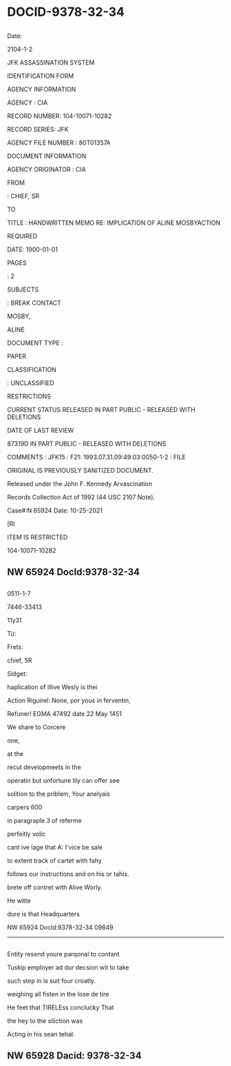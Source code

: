 # DOCID-9378-32-34

##
Date:

2104-1-2

JFK ASSASSINATION SYSTEM

IDENTIFICATION FORM

AGENCY INFORMATION

AGENCY : CIA

RECORD NUMBER: 104-10071-10282

RECORD SERIES: JFK

AGENCY FILE NUMBER : 80T01357A

DOCUMENT INFORMATION

AGENCY ORIGINATOR : CIA

FROM

: CHIEF, SR

TO

TITLE : HANDWRITTEN MEMO RE: IMPLICATION OF ALINE MOSBYACTION

REQUIRED

DATE: 1900-01-01

PAGES

: 2

SUBJECTS

: BREAK CONTACT

MOSBY,

ALINE

DOCUMENT TYPE :

PAPER

CLASSIFICATION

: UNCLASSIFIED

RESTRICTIONS

CURRENT STATUS RELEASED IN PART PUBLIC - RELEASED WITH DELETIONS

DATE OF LAST REVIEW

87319D IN PART PUBLIC - RELEASED WITH DELETIONS

COMMENTS : JFK15 : F21: 1993.07.31.09:49:03:0050-1-2 : FILE

ORIGINAL IS PREVIOUSLY SANITIZED DOCUMENT.

Released under the John F. Kennedy Arvascination

Records Collection Act of 1992 (44 USC 2107 Note).

Case#:N 65924 Date: 10-25-2021

[RI

ITEM IS RESTRICTED

104-10071-10282

NW 65924 Docld:9378-32-34
---

##
0511-1-7

7446-33413

11y31

Từ:

Frets:

chief, 5R

Sidget:

haplication of illive Wesly is thei

Action Riguirel: None, por yous in ferventin,

Refuner! EGMA 47492 date 22 May 1451

We share to Corcere

one,

at the

recut developmeets in the

operatin but unfortune lily can offer see

solition to the priblem, Your anelyais

carpers 600

in paragraple 3 of referme

perfeitly volic

cant ive lage that A: I'vice be sale

to extent track of cartet with fahy

follows our instructions and on his or tahis.

brete off contret with Alive Worly.

He witte

dure is that Headquarters

NW 65924 Docld:9378-32-34
09849

---

##
Entity resend youre parqonal to contant

Tuskip employer ad dur decsion wit to take

such step in is suit four croatly.

weighing all fisten in the lose de tire

He feet that TIRELEss conclucky That

the hey to the siliction was

Acting in his sean tehal.

NW 65928 Dacid: 9378-32-34
---

